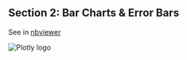 Section 2: Bar Charts & Error Bars
----------------------------------

See in
[nbviewer](http://nbviewer.ipython.org/github/etpinard/plotly-python-doc/tree/1.0/s2_bar-charts/s2_bar-charts.ipynb)

![Plotly logo](http://i.imgur.com/i6YeveO.png)
